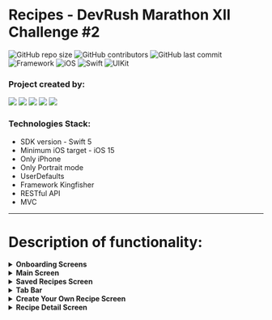 # Recipes - DevRush Marathon XII Challenge #2

![GitHub repo size](https://img.shields.io/github/repo-size/VladimirFibe/Recipes)  ![GitHub contributors](https://img.shields.io/github/contributors/VladimirFibe/Recipes)   ![GitHub last commit](https://img.shields.io/github/last-commit/VladimirFibe/Recipes)  ![Framework](https://img.shields.io/badge/Framework-Kingfisher-blue)  ![iOS](https://img.shields.io/badge/iOS-15.0-orange)  ![Swift](https://img.shields.io/badge/Swift-lightblue)  ![UIKit](https://img.shields.io/badge/UIKit-blue)

 ### Project created by:
<p align="left"> 
<a href="https://github.com/VladimirFibe">
<img src="https://img.shields.io/badge/VladimirFibe (TeamLead)-blue"/></a>
<a href="https://github.com/ValentinaPopovaA">
<img src="https://img.shields.io/badge/ValentinaPopovaA-red"/></a>
<a href="https://github.com/AZavershinskiy">
<img src="https://img.shields.io/badge/AZavershinskiy-green"/></a>
<a href="https://github.com/DmitriyLubov">
<img src="https://img.shields.io/badge/DmitriyLubov-yellow"/></a>
<a href="https://github.com/O=OlgaChusheva">
<img src="https://img.shields.io/badge/OlgaChusheva-purple"/></a>

</p>

### Technologies Stack:
* SDK version - Swift 5
* Minimum iOS target - iOS 15
* Only iPhone
* Only Portrait mode
* UserDefaults
* Framework Kingfisher
* RESTful API
* MVC

---

# Description of functionality:

<details>
<summary><strong>Onboarding Screens</strong></summary>
  
- **Welcome Screen:** Introduction to the app with a brief description of its features.
- **Feature Highlights:** Screens showcasing the main functionalities such as recipe search, adding to favorites, and creating your own recipes.
- **Get Started or Skip:** Option for the user to start using the app immediately or skip the onboarding process.

</details>

<details>
<summary><strong>Main Screen</strong></summary>

- **Get amazing recipes for cooking:** Discover a variety of recipes from different cuisines.
- **Search-Bar:** Implemented for searching recipes by keyword.
- **Trending now:** Displays currently popular recipes.
- **Popular category:** Categorizes recipes by type (e.g., Breakfast, Salad, etc.).
- **Recent recipes:** Shows the latest added recipes.

</details>

<details>
<summary><strong>Saved Recipes Screen</strong></summary>

- **Displays recipes saved by the user:** Easily access your favorite recipes.
- **Recipe details:** Each saved recipe shows the title, image, rating, and preparation time.
- **Manage favorites:** Users can easily access and manage their favorite recipes.

</details>

<details>
<summary><strong>Tab Bar</strong></summary>

- **Home:** Navigates to the main screen with trending and popular recipes.
- **Favorites:** Shows saved recipes that the user has marked as favorites.
- **Add:** Opens the screen for creating a new recipe.
- **Profile:** Takes the user to their personal account with their data and created recipes.

</details>

<details>
<summary><strong>Create Your Own Recipe Screen</strong></summary>
  
- **Recipe Name Input:** Field for entering the name of the recipe.
- **Ingredients List:** Fields for entering ingredient names and quantities.
- **Cooking Time:** Field for entering the cooking time.
- **Photo Upload:** Option to upload a photo of the dish.
- **Save Recipe Button:** Button to save the created recipe.

</details>

<details>
<summary><strong>Recipe Detail Screen</strong></summary>
  
- **Recipe Title:** Displays the name of the recipe.
- **Recipe Image:** Showcases an image of the prepared dish.
- **Rating:** Displays the average rating and number of reviews for the recipe.
- **Instructions Section:** Provides step-by-step cooking instructions. Includes detailed steps to guide the user through the preparation process.
- **Ingredients List:** Lists all necessary ingredients with their respective quantities. Displays icons and names for each ingredient.

</details>
